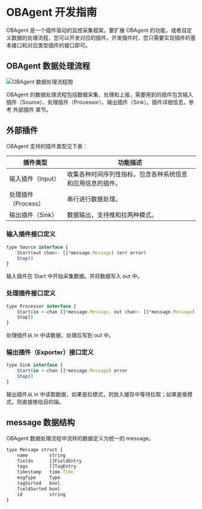 # OBAgent 开发指南

OBAgent 是一个插件驱动的监控采集框架。要扩展 OBAgent 的功能，或者自定义数据的处理流程，您可以开发对应的插件。开发插件时，您只需要实现插件的基本接口和对应类型插件的接口即可。

## OBAgent 数据处理流程

![OBAgent 数据处理流程图](https://obbusiness-private.oss-cn-shanghai.aliyuncs.com/doc/img/observer-enterprise/V4.2.1/700.reference/1500.command-line-tools/900.ob-agent/OBAgent.jpg)

OBAgent 的数据处理流程包括数据采集、处理和上报，需要用到的插件包含输入插件（Source）、处理插件（Processor）、输出插件（Sink）。插件详细信息，参考 外部插件 章节。

## 外部插件

OBAgent 支持的插件类型见下表：

|      插件类型      |                   功能描述                    |
|----------------|-------------------------------------------|
| 输入插件（Input）    | 收集各种时间序列性指标，包含各种系统信息和应用信息的插件。             |
| 处理插件（Process）  | 串行进行数据处理。                                   |
| 输出插件（Sink）   | 数据输出，支持推和拉两种模式。              |

### 输入插件接口定义

```javascript
type Source interface {
    Start(out chan<- []*message.Message) (err error)
    Stop()
}
```

输入插件在 Start 中开始采集数据。并将数据写入 out 中。​

### 处理插件接口定义

```javascript
type Processor interface {
    Start(in <-chan []*message.Message, out chan<- []*message.Message) (err error)
    Stop()
}
```

处理插件从 in 中读数据，处理后写到 out 中。​

### 输出插件（Exporter）接口定义

```javascript
type Sink interface {
    Start(in <-chan []*message.Message) error
    Stop()
}
```

输出插件从 in 中读取数据，如果是拉模式，则放入缓存中等待拉取；如果是推模式，则直接推给目的端。

## message 数据结构

OBAgent 数据处理流程中流转的数据定义为统一的 message。

```javascript
type Message struct {
    name        string
    fields      []FieldEntry
    tags        []TagEntry
    timestamp   time.Time
    msgType     Type
    tagSorted   bool
    fieldSorted bool
    id          string
}
```
